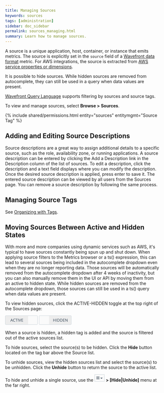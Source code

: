 ```yaml
---
title: Managing Sources
keywords: sources
tags: [administration]
sidebar: doc_sidebar
permalink: sources_managing.html
summary: Learn how to manage sources.
---
```

A source is a unique application, host, container, or instance that emits metrics. The source is explicitly set
in the `source` field of a [Wavefront data format](wavefront_data_format.html) metric. For
AWS integrations, the source is extracted from [AWS service properties or dimensions](integrations_aws_metrics.html#aws_sources).

It is possible to hide sources. While hidden sources are removed from autocomplete, they can still be used in a query when data values are present.

[Wavefront Query Language](query_language_reference.html) supports filtering by sources and source tags.

To view and manage sources, select **Browse > Sources**.
 
{% include shared/permissions.html entity="sources" entitymgmt="Source Tag" %}

## Adding and Editing Source Descriptions

Source descriptions are a great way to assign additional details to a specific source, such as the role, availability zone, or running applications. A source description can be entered by clicking the Add a Description link in the Description column of the list of sources. To edit a description, click the description and a text field displays where you can modify the description. Once the desired source description is applied, press enter to save it. The entered source description can be viewed by all users from the Sources page. You can remove a source description by following the same process.

## Managing Source Tags

See [Organizing with Tags](tags_overview.html).

## Moving Sources Between Active and Hidden States

With more and more companies using dynamic services such as AWS, it's typical to have sources constantly being spun up and shut down. When applying source filters to the Metrics browser or a ts() expression, this can lead to several sources being included in the autocomplete dropdown even when they are no longer reporting data. Those sources will be automatically removed from the autocomplete dropdown after 4 weeks of inactivity, but you can also manually remove them in the UI or API by moving them from an active to hidden state. While hidden sources are removed from the autocomplete dropdown, those sources can still be used in a ts() query when data values are present.
 
To view hidden sources, click the ACTIVE-HIDDEN toggle at the top right of the Sources page: 

![Active source](images/active.png#inline)   ![Hidden source](images/hidden.png#inline)
 
When a source is hidden, a hidden tag is added and the source is filtered out of the active sources list.
 
To hide sources, select the source(s) to be hidden. Click the **Hide** button located on the tag bar above the Source list.
 
To unhide sources, view the hidden sources list and select the source(s) to be unhidden. Click the **Unhide** button to return the source to the active list.
 
To hide and unhide a single source, use the ![action_menu.png](images/action_menu.png#inline) **> \[Hide\|Unhide\]** menu at the far right.


